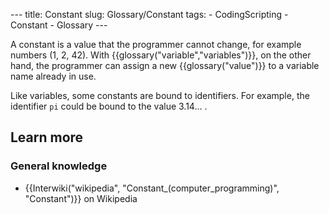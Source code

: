 --- title: Constant slug: Glossary/Constant tags: - CodingScripting - Constant - Glossary ---

A constant is a value that the programmer cannot change, for example numbers (1, 2, 42). With {{glossary("variable","variables")}}, on the other hand, the programmer can assign a new {{glossary("value")}} to a variable name already in use.

Like variables, some constants are bound to identifiers. For example, the identifier `pi` could be bound to the value 3.14... .

## Learn more

### General knowledge

- {{Interwiki("wikipedia", "Constant\_(computer\_programming)", "Constant")}} on Wikipedia
